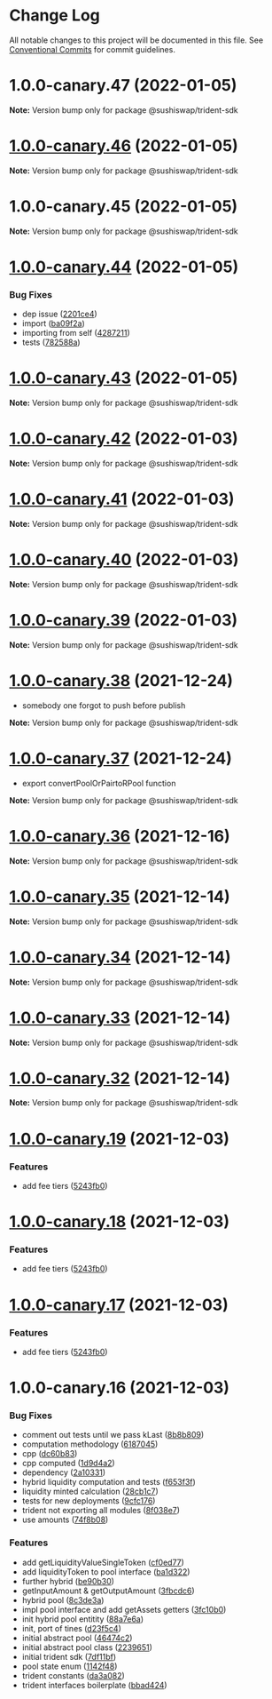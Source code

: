 # Change Log

All notable changes to this project will be documented in this file.
See [Conventional Commits](https://conventionalcommits.org) for commit guidelines.

# 1.0.0-canary.47 (2022-01-05)

**Note:** Version bump only for package @sushiswap/trident-sdk





# [1.0.0-canary.46](https://github.com/sushiswap/sdk/compare/@sushiswap/trident-sdk@1.0.0-canary.45...@sushiswap/trident-sdk@1.0.0-canary.46) (2022-01-05)

**Note:** Version bump only for package @sushiswap/trident-sdk





# 1.0.0-canary.45 (2022-01-05)

**Note:** Version bump only for package @sushiswap/trident-sdk





# [1.0.0-canary.44](https://github.com/sushiswap/sdk/compare/@sushiswap/trident-sdk@1.0.0-canary.43...@sushiswap/trident-sdk@1.0.0-canary.44) (2022-01-05)


### Bug Fixes

* dep issue ([2201ce4](https://github.com/sushiswap/sdk/commit/2201ce4d4f0e3ab5b752eda89c70613f63aea236))
* import ([ba09f2a](https://github.com/sushiswap/sdk/commit/ba09f2ab0d5d946acba1734601dfe91b92370ffa))
* importing from self ([4287211](https://github.com/sushiswap/sdk/commit/4287211a636257a355b90e3ec340f99bec347c46))
* tests ([782588a](https://github.com/sushiswap/sdk/commit/782588a4dc655756f0a25113fc6c83dfde0cc8de))





# [1.0.0-canary.43](https://github.com/sushiswap/sdk/compare/@sushiswap/trident-sdk@1.0.0-canary.42...@sushiswap/trident-sdk@1.0.0-canary.43) (2022-01-05)

**Note:** Version bump only for package @sushiswap/trident-sdk





# [1.0.0-canary.42](https://github.com/sushiswap/sdk/compare/@sushiswap/trident-sdk@1.0.0-canary.41...@sushiswap/trident-sdk@1.0.0-canary.42) (2022-01-03)

**Note:** Version bump only for package @sushiswap/trident-sdk





# [1.0.0-canary.41](https://github.com/sushiswap/sdk/compare/@sushiswap/trident-sdk@1.0.0-canary.40...@sushiswap/trident-sdk@1.0.0-canary.41) (2022-01-03)

**Note:** Version bump only for package @sushiswap/trident-sdk





# [1.0.0-canary.40](https://github.com/sushiswap/sdk/compare/@sushiswap/trident-sdk@1.0.0-canary.39...@sushiswap/trident-sdk@1.0.0-canary.40) (2022-01-03)

**Note:** Version bump only for package @sushiswap/trident-sdk





# [1.0.0-canary.39](https://github.com/sushiswap/sdk/compare/@sushiswap/trident-sdk@1.0.0-canary.37...@sushiswap/trident-sdk@1.0.0-canary.39) (2022-01-03)

**Note:** Version bump only for package @sushiswap/trident-sdk





# [1.0.0-canary.38](https://github.com/sushiswap/sdk/compare/@sushiswap/trident-sdk@1.0.0-canary.37...@sushiswap/trident-sdk@1.0.0-canary.38) (2021-12-24)

* somebody one forgot to push before publish

**Note:** Version bump only for package @sushiswap/trident-sdk



# [1.0.0-canary.37](https://github.com/sushiswap/sdk/compare/@sushiswap/trident-sdk@1.0.0-canary.36...@sushiswap/trident-sdk@1.0.0-canary.37) (2021-12-24)

* export convertPoolOrPairtoRPool function

**Note:** Version bump only for package @sushiswap/trident-sdk




# [1.0.0-canary.36](https://github.com/sushiswap/sdk/compare/@sushiswap/trident-sdk@1.0.0-canary.35...@sushiswap/trident-sdk@1.0.0-canary.36) (2021-12-16)

**Note:** Version bump only for package @sushiswap/trident-sdk





# [1.0.0-canary.35](https://github.com/sushiswap/sdk/compare/@sushiswap/trident-sdk@1.0.0-canary.34...@sushiswap/trident-sdk@1.0.0-canary.35) (2021-12-14)

**Note:** Version bump only for package @sushiswap/trident-sdk





# [1.0.0-canary.34](https://github.com/sushiswap/sdk/compare/@sushiswap/trident-sdk@1.0.0-canary.33...@sushiswap/trident-sdk@1.0.0-canary.34) (2021-12-14)

**Note:** Version bump only for package @sushiswap/trident-sdk





# [1.0.0-canary.33](https://github.com/sushiswap/sdk/compare/@sushiswap/trident-sdk@1.0.0-canary.32...@sushiswap/trident-sdk@1.0.0-canary.33) (2021-12-14)

**Note:** Version bump only for package @sushiswap/trident-sdk





# [1.0.0-canary.32](https://github.com/sushiswap/sdk/compare/@sushiswap/trident-sdk@1.0.0-canary.31...@sushiswap/trident-sdk@1.0.0-canary.32) (2021-12-14)

**Note:** Version bump only for package @sushiswap/trident-sdk





# [1.0.0-canary.19](https://github.com/sushiswap/sdk/compare/@sushiswap/trident-sdk@1.0.0-canary.16...@sushiswap/trident-sdk@1.0.0-canary.19) (2021-12-03)


### Features

* add fee tiers ([5243fb0](https://github.com/sushiswap/sdk/commit/5243fb0566a556d35d62093e0ec6d5cac4688fad))





# [1.0.0-canary.18](https://github.com/sushiswap/sdk/compare/@sushiswap/trident-sdk@1.0.0-canary.16...@sushiswap/trident-sdk@1.0.0-canary.18) (2021-12-03)


### Features

* add fee tiers ([5243fb0](https://github.com/sushiswap/sdk/commit/5243fb0566a556d35d62093e0ec6d5cac4688fad))





# [1.0.0-canary.17](https://github.com/sushiswap/sdk/compare/@sushiswap/trident-sdk@1.0.0-canary.16...@sushiswap/trident-sdk@1.0.0-canary.17) (2021-12-03)


### Features

* add fee tiers ([5243fb0](https://github.com/sushiswap/sdk/commit/5243fb0566a556d35d62093e0ec6d5cac4688fad))





# 1.0.0-canary.16 (2021-12-03)


### Bug Fixes

* comment out tests until we pass kLast ([8b8b809](https://github.com/sushiswap/sdk/commit/8b8b8092c47f4f582dfea2a9c73b47ea54c51d6b))
* computation methodology ([6187045](https://github.com/sushiswap/sdk/commit/61870453a09ff02a884c2643aed01a2b4f8b2953))
* cpp ([dc60b83](https://github.com/sushiswap/sdk/commit/dc60b83c32841b88a7f303a8649a5ba4d1e779d3))
* cpp computed ([1d9d4a2](https://github.com/sushiswap/sdk/commit/1d9d4a27936cda4e6ce9750b025d91aff4bba86f))
* dependency ([2a10331](https://github.com/sushiswap/sdk/commit/2a1033147f74bf9c3e87dd6cc67453da7810066e))
* hybrid liquidity computation and tests ([f653f3f](https://github.com/sushiswap/sdk/commit/f653f3f56ee016dd9093d8a7f17cbd99304f7fba))
* liquidity minted calculation ([28cb1c7](https://github.com/sushiswap/sdk/commit/28cb1c7493fe5586606e87f4db23556efdafbba4))
* tests for new deployments ([9cfc176](https://github.com/sushiswap/sdk/commit/9cfc17616202c94453a55e996c996cb5f9975398))
* trident not exporting all modules ([8f038e7](https://github.com/sushiswap/sdk/commit/8f038e780794a5a3520a0bbcb3c209bcf29f3448))
* use amounts ([74f8b08](https://github.com/sushiswap/sdk/commit/74f8b081b213cbf8d52e7b884d9e74c03bab355b))


### Features

* add getLiquidityValueSingleToken ([cf0ed77](https://github.com/sushiswap/sdk/commit/cf0ed777793bf44ac711fca4e6e1c2ca865c9c26))
* add liquidityToken to pool interface ([ba1d322](https://github.com/sushiswap/sdk/commit/ba1d322b49803c0b8424c70dc20ffd4274180202))
* further hybrid ([be90b30](https://github.com/sushiswap/sdk/commit/be90b30101cc772d4269cec1801004448223572c))
* getInputAmount & getOutputAmount ([3fbcdc6](https://github.com/sushiswap/sdk/commit/3fbcdc6f4592c24fe5c42055a239e94260c3dd53))
* hybrid pool ([8c3de3a](https://github.com/sushiswap/sdk/commit/8c3de3ab08dfb01256b39b2e086ab1955f52b1c6))
* impl pool interface and add getAssets getters ([3fc10b0](https://github.com/sushiswap/sdk/commit/3fc10b08a49340a645abfed6bc00e4dd9ff76913))
* init hybrid pool entitity ([88a7e6a](https://github.com/sushiswap/sdk/commit/88a7e6aa5ee453f968271575ec1b8b45f6c71db9))
* init, port of tines ([d23f5c4](https://github.com/sushiswap/sdk/commit/d23f5c4ecc4c890e237fb142ed183c2ff8ca2799))
* initial abstract pool ([46474c2](https://github.com/sushiswap/sdk/commit/46474c21417696e83f0b66c4484b2ff7d681c90b))
* initial abstract pool class ([2239651](https://github.com/sushiswap/sdk/commit/223965108619a6d4ae62997d42a6aacbb276d4c6))
* initial trident sdk ([7df11bf](https://github.com/sushiswap/sdk/commit/7df11bf1c39ac35c4ed6f929d7fca45adf0c034c))
* pool state enum ([1142f48](https://github.com/sushiswap/sdk/commit/1142f480c90635276d9d9a8208e0d0c3a8b0d26f))
* trident constants ([da3a082](https://github.com/sushiswap/sdk/commit/da3a082d2925b3bdc72327f228469e3310c38598))
* trident interfaces boilerplate ([bbad424](https://github.com/sushiswap/sdk/commit/bbad424ea6b6de96cd03e9183fcb2b1c8b108c32))
